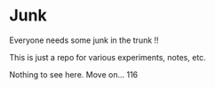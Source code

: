# Junk

Everyone needs some junk in the trunk !!

This is just a repo for various experiments, notes, etc. 

Nothing to see here. Move on... 116
